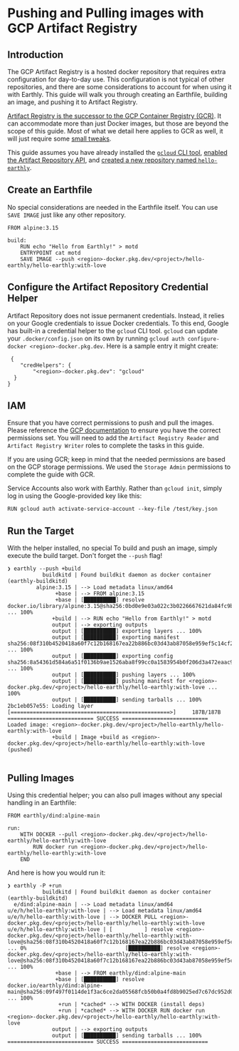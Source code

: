 # Pushing and Pulling images with GCP Artifact Registry

## Introduction

The GCP Artifact Registry is a hosted docker repository that requires extra configuration for day-to-day use. This configuration is not typical of other repositories, and there are some considerations to account for when using it with Earthly. This guide will walk you through creating an Earthfile, building an image, and pushing it to Artifact Registry.

[Artifact Registry is the successor to the GCP Container Registry (GCR)](https://cloud.google.com/artifact-registry/docs/transition/transition-from-gcr). It can accommodate more than just Docker images, but those are beyond the scope of this guide. Most of what we detail here applies to GCR as well, it will just require some [small tweaks](https://cloud.google.com/artifact-registry/docs/transition/transition-from-gcr#compare).

This guide assumes you have already installed the [`gcloud` CLI tool](https://cloud.google.com/sdk/docs/install), [enabled the Artifact Repository API](https://console.cloud.google.com/flows/enableapi?apiid=artifactregistry.googleapis.com&redirect=https://cloud.google.com/artifact-registry/docs/docker/quickstart), and [created a new repository named `hello-earthly`](https://console.cloud.google.com/artifacts).

## Create an Earthfile

No special considerations are needed in the Earthfile itself. You can use `SAVE IMAGE` just like any other repository.

```
FROM alpine:3.15

build:
    RUN echo "Hello from Earthly!" > motd
    ENTRYPOINT cat motd
    SAVE IMAGE --push <region>-docker.pkg.dev/<project>/hello-earthly/hello-earthly:with-love
```

## Configure the Artifact Repository Credential Helper

Artifact Repository does not issue permanent credentials. Instead, it relies on your Google credentials to issue Docker credentials. To this end, Google has built-in a credential helper to the `gcloud` CLI tool. `gcloud` can update your `.docker/config.json` on its own by running `gcloud auth configure-docker <region>-docker.pkg.dev`. Here is a sample entry it might create:

```
 {
    "credHelpers": {
        "<region>-docker.pkg.dev": "gcloud"
  }
}

```

## IAM

Ensure that you have correct permissions to push and pull the images. Please reference the [GCP documentation](https://cloud.google.com/artifact-registry/docs/access-control#grant) to ensure you have the correct permissions set. You will need to add the `Artifact Registry Reader` and `Artifact Registry Writer` roles to complete the tasks in this guide.

If you are using GCR; keep in mind that the needed permissions are based on the GCP storage permissions. We used the `Storage Admin` permissions to complete the guide with GCR.

Service Accounts also work with Earthly. Rather than `gcloud init`, simply log in using the Google-provided key like this:

```
RUN gcloud auth activate-service-account --key-file /test/key.json
```

## Run the Target

With the helper installed, no special To build and push an image, simply execute the build target. Don't forget the `--push` flag!

```
❯ earthly --push +build
           buildkitd | Found buildkit daemon as docker container (earthly-buildkitd)
         alpine:3.15 | --> Load metadata linux/amd64
               +base | --> FROM alpine:3.15
               +base | [██████████] resolve docker.io/library/alpine:3.15@sha256:0bd0e9e03a022c3b0226667621da84fc9bf562a9056130424b5bfbd8bcb0397f ... 100%
              +build | --> RUN echo "Hello from Earthly!" > motd
              output | --> exporting outputs
              output | [██████████] exporting layers ... 100%
              output | [██████████] exporting manifest sha256:08f310b4520418a60f7c12b168167ea22b886bc03d43ab87058e959ef5c14cf2 ... 100%
              output | [██████████] exporting config sha256:8a54361d584a6a51f0136b9ae1526aba8f99cc0a1583954b0f206d3a472eaac9 ... 100%
              output | [██████████] pushing layers ... 100%
              output | [██████████] pushing manifest for <region>-docker.pkg.dev/<project>/hello-earthly/hello-earthly:with-love ... 100%
              output | [██████████] sending tarballs ... 100%
2bc1eb057e55: Loading layer [==================================================>]     187B/187B
=========================== SUCCESS ===========================
Loaded image: <region>-docker.pkg.dev/<project>/hello-earthly/hello-earthly:with-love
              +build | Image +build as <region>-docker.pkg.dev/<project>/hello-earthly/hello-earthly:with-love (pushed)


```

## Pulling Images

Using this credential helper; you can also pull images without any special handling in an Earthfile:

```
FROM earthly/dind:alpine-main

run:
    WITH DOCKER --pull <region>-docker.pkg.dev/<project>/hello-earthly/hello-earthly:with-love
        RUN docker run <region>-docker.pkg.dev/<project>/hello-earthly/hello-earthly:with-love
    END
```

And here is how you would run it:

```
❯ earthly -P +run
           buildkitd | Found buildkit daemon as docker container (earthly-buildkitd)
  e/dind:alpine-main | --> Load metadata linux/amd64
u/e/h/hello-earthly:with-love | --> Load metadata linux/amd64
u/e/h/hello-earthly:with-love | --> DOCKER PULL <region>-docker.pkg.dev/<project>/hello-earthly/hello-earthly:with-love
u/e/h/hello-earthly:with-love | [          ] resolve <region>-docker.pkg.dev/<project>/hello-earthly/hello-earthly:with-love@sha256:08f310b4520418a60f7c12b168167ea22b886bc03d43ab87058e959ef5c14cf2 ... 0%                               [██████████] resolve <region>-docker.pkg.dev/<project>/hello-earthly/hello-earthly:with-love@sha256:08f310b4520418a60f7c12b168167ea22b886bc03d43ab87058e959ef5c14cf2 ... 100%
               +base | --> FROM earthly/dind:alpine-main
               +base | [██████████] resolve docker.io/earthly/dind:alpine-main@sha256:09f497f0114de1f3ac6ce2da05568fcb50b0a4fd8b9025ed7c67dc952d092766 ... 100%
                +run | *cached* --> WITH DOCKER (install deps)
                +run | *cached* --> WITH DOCKER RUN docker run <region>-docker.pkg.dev/<project>/hello-earthly/hello-earthly:with-love
              output | --> exporting outputs
              output | [██████████] sending tarballs ... 100%
=========================== SUCCESS ===========================

```
